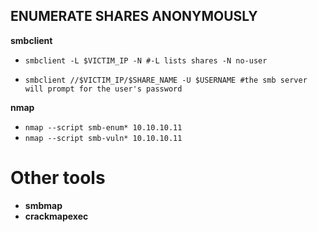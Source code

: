 ## ENUMERATE SHARES ANONYMOUSLY
**smbclient**
- `smbclient -L $VICTIM_IP -N #-L lists shares -N no-user`

- `smbclient //$VICTIM_IP/$SHARE_NAME -U $USERNAME #the smb server will prompt for the user's password`

**nmap**
- `nmap --script smb-enum* 10.10.10.11`
- `nmap --script smb-vuln* 10.10.10.11`

# Other tools

- **smbmap**
- **crackmapexec**
